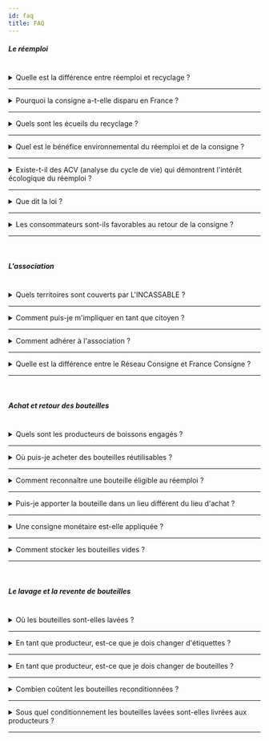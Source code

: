 ```yaml
---
id: faq
title: FAQ
---
```


##### Le réemploi

<br/>

<details>
  <summary>Quelle est la différence entre réemploi et recyclage ?</summary>

- Le recyclage concerne toute opération par laquelle des matériaux extraits de déchets sont retraités, soit pour remplir à nouveau leur fonction initiale, soit pour remplir d'autres fonctions. Le recyclage implique une chaîne d’acteurs parfois longue, incluant l’étape de préparation de la matière extraite du flux de déchets, qui devient alors une matière première de recyclage
- Le réemploi désigne toute opération par laquelle des substances, matières ou produits qui ne sont pas des déchets sont utilisés de nouveau pour un usage identique à celui pour lequel ils avaient été conçus

  Lorsque l'on jette une bouteille dans un point d'apport volontaire pour que le verre soit ensuite réduit en calcin, puis refondu pour redevenir une bouteille, c'est du recyclage.
  Lorsque que l'on rapporte une bouteille en magasin pour qu'elle soit collectée puis lavée avant ré-embouteillage, c'est du réemploi.

  Le code de l'environnement définit une hiérarchie du mode de traitement des déchets qui donne la priorité aux solutions de réemploi sur les solutions de recyclage. C'est le principe
  de la prévention des déchets. "Le meilleur déchet est celui qu'on ne produit pas".

![Hiérarchie du mode de traitement des déchets](/img/hierarchie.png)

</details>

<hr/>

<details>
  <summary>Pourquoi la consigne a-t-elle disparu en France ?</summary>
  La consigne a disparu en France dans les années 70 suite à l'apparition de la bouteille en plastique jetable et à la pression des industriels pour externaliser le coût de gestion des déchets vers les collectivités.

[Le Monde Diplomatique - COMMENT LES INDUSTRIELS ONT ABANDONNÉ LE SYSTÈME DE LA CONSIGNE](https://drive.google.com/file/d/1EOpCjr5iLHCi5QXOfRdK3h_wwozxKxWY/view?usp=sharing).

Pour faire face à l'afflux sans précédent d'emballages jetables dans les poubelles, un système de Responsabilité Élargie du Producteur (REP) et des filières de recyclage ont peu à peu été mises en place en France. Aujourd'hui, le verre est très bien recyclé en France avec un taux de 88%.

</details>

<hr/>

<details>
  <summary>Quels sont les écueils du recyclage ? </summary>

Le recyclage en France permet de valoriser un grand nombre d'emballages jetables pour éviter l'enfouissement ou l'incinération. Cependant le système n'est pas parfait :

- Les procédés de recyclage sont très énergivores, il faut fondre le calcin de verre à plus de 1000°C pour fabriquer une bouteille neuve en apportant à chaque fois de la matière première. À l'inverse, il suffit de laver une bouteille à 70°C pour la réutiliser.
- Les matériaux perdent en qualité à chaque cycle, impossible par exemple de fabriquer une bouteille en verre transparent à partir de verre recyclé.
- Le marketing par les industriels autour du recyclage et du geste de tri entretient l'illusion d'une économie parfaitement circulaire pour cautionner l'utilisation du jetable.
- Certains matériaux sont recyclable en théorie mais ne le sont pas en pratique, faute de filière existante. C'est le cas par exemple des fûts en plastique à usage unique. Les metteurs en marché de tels emballages mettent en avant le côté "recyclable" pour faire du green washing.

  Pour aller plus loin :
  ![Recyclage le grand enfumage](/img/recyclage-le-grand-enfumage.jpg)

</details>

<hr/>

<details>
  <summary>Quel est le bénéfice environnemental du réemploi et de la consigne ?</summary>

Le réemploi des emballages permet :

- D’éviter l’extraction de nouvelles ressources (sable pour le verre, matière fossile pour le plastique). En effet, le recyclage en boucle fermée parfaite n’existe pas, il faut à chaque fois réinjecter des matières premières vierges pour fabriquer de nouveaux emballages. À chaque cycle, une partie de la matière est perdue.
- D’éviter la production de déchets et donc les effets néfastes liés aux différents modes de traitement des déchets. Dans le circuit des cafés-hôtels-restaurants où 30 à 40% des boissons sont encore consignées pour réemploi, le réemploi des bouteilles permet d’éviter la production de 500 000 tonnes de déchets par an en France.
- D’éviter les déchets sauvages et ainsi les impacts néfastes sur la biodiversité et la santé humaine.
- De promouvoir l’agriculture locale et la consommation en circuit court, la performance environnementale des dispositifs de réemploi dépendant, entre autres, des distances de transport.

</details>
<hr/>

<details>
  <summary>Existe-t-il des ACV (analyse du cycle de vie) qui démontrent l'intérêt écologique du réemploi ?</summary>

- Une étude de l’ADEME datant de 2018 et analysant 10 dispositifs de réemploi du verre conclut que sur tous les indicateurs et dispositifs étudiés, le système avec réemploi présente une performance environnementale supérieure ou équivalente au système sans réemploi-réutilisation.
- L’étude Deroche datant de 2009 fait également référence. Elle conclut que le réemploi des bouteilles en verre permet de réduire la consommation d’énergie primaire de 76%, de réduire les émissions de gaz à effet de serre de 79% et de réduire la consommation d’eau de 33% d’eau par rapport au recyclage.
- Un rapport de 2020 de Zero Waste Europe et Reloop en collaboration avec l’université d’Utrecht qui compile 32 analyses de cycle de vie de 11 emballages différents, conclut que les emballages réemployables produisent beaucoup moins de gaz à effet de serre que leurs équivalents à usage unique. Le rapport précise que les bouteilles en verre réemployables génèrent non seulement 85% d’émissions de GES en moins que leurs équivalents à usage unique, mais également 75% en moins que des bouteilles en plastique, et 57% en moins par rapport à des canettes en aluminium.

</details>
<hr/>

<details>
  <summary>Que dit la loi ?</summary>

La loi AGEC (Anti-gaspillage pour une économie circulaire) :

- Fixe aux metteurs en marché un objectif de 10% d'emballages réemployés d'ici 2027 et 5% d'ici 2023. [Voir le décret du 8 avril 2022](https://www.legifrance.gouv.fr/jorf/id/JORFTEXT000045536300).
- Acte la fin progressive de la mise sur le marché d'emballages en plastique à usage unique d'ici en 2040.

</details>
<hr/>

<details>
  <summary>Les consommateurs sont-ils favorables au retour de la consigne ?</summary>

D'après une étude IPSOS pour Boissons Rafraîchissantes de France, 9 français sur 10 se disent favorables au retour de la consigne. Le généralisation de la consigne était également une proposition de la [convention citoyenne pour le climat](https://propositions.conventioncitoyennepourleclimat.fr/objectif/limiter-le-suremballage-et-lutilisation-du-plastique-a-usage-unique-en-developpant-le-vrac-et-les-consignes-dans-les-lieux-de-distribution/) qui n'a malheureusement pas été traduite "sans filtre" dans le texte de la loi climat et résilience comme l'avait promis le président Macron.

</details>

<hr/>

<br/>

##### L'association

<br/>

<details>
  <summary>Quels territoires sont couverts par L'INCASSABLE ?</summary>
  L'INCASSABLE intervient sur les départements des Bouches-du-Rhône (13) et du Vaucluse (84) en coordination avec d'autres projets partenaires : La Consigne de Provence, Ma Bouteille S'appelle Reviens et Oc'Consigne. Nos bureaux sont situés dans le 1er arrondissement de Marseille.
</details>

<hr/>

<details>
  <summary>Comment puis-je m'impliquer en tant que citoyen ? </summary>
  En tant que citoyen et consommateur, vous avez un rôle important à jouer dans le déploiement de la filière :

- Préférer la consommation de boissons locales en emballage réutilisable.
- Encourager votre magasin ou producteur de boisson préféré à rejoindre la filière.
- Relayer nos posts et nos actus sur les réseaux sociaux.
- Adhérer à l'association
- Nous aider ponctuellement en tant que bénévole pour des sessions de tri ou de lavage de bouteilles.
</details>

<hr/>

<details>
  <summary>Comment adhérer à l'association ? </summary>
  Vous pouvez nous soutenir financièrement en adhérant à l'association sur <a href="https://www.helloasso.com/associations/l-incassable" >HelloAsso</a>.
</details>

<hr/>

<details>
  <summary>Quelle est la différence entre le Réseau Consigne et France Consigne ?</summary>
  L'INCASSABLE est membre à la fois du <strong><a href="http://www.reseauconsigne.com/">Réseau Consigne</a></strong> et de <strong>France Consigne</strong>.

- Le <strong><a href="http://www.reseauconsigne.com/">Réseau Consigne</a></strong> est l'association qui fédère tous les professionnels du réemploi des emballages en France (tout emballage confondu). Le Réseau Consigne organise chaque année des rencontres techniques et publie des guides pour le passage au réemploi. Le Réseau Consigne se mobilise également faire avancer la législation en faveur du retour de la consigne.
- <strong>France Consigne</strong> est un groupement de 10 acteurs en France dont l'objectif est d'apporter des solutions concrètes de réemploi d'emballages au niveau national en s'appuyant sur l'expertise de ses filières locales. L'association représente à elle seule plus de 230 producteurs et 700 points de collecte partenaires et disposent de 5 sites de lavage opérationnels ou en construction. Les membres fondateurs de France Consigne sont Bout à Bout, Rebooteille, Ma Bouteille s'Appelle Reviens, Alpes Consigne, Haut La Consigne, Oc'Consigne, Consign'Up, J'aime mes Bouteilles, La Consigne de Provence et L'INCASSABLE.
</details>

<hr/>
<br/>

##### Achat et retour des bouteilles

<br/>

<details>
  <summary>Quels sont les producteurs de boissons engagés ?</summary>
  Vous pouvez retrouver l'ensemble des références disponibles en bouteille réutilisable sur la page <a href="/producteurs">Producteurs engagées</a>
</details>

<hr/>

<details>
  <summary>Où puis-je acheter des bouteilles réutilisables ?</summary>
  Vous pouvez acheter des bouteilles réutilisables chez tous les partenaires de L'INCASSABLE visible sur la <a href="/carte">carte interactive</a>
</details>

<hr/>

<details>
  <summary>Comment reconnaître une bouteille éligible au réemploi ?</summary>

Les bouteilles éligibles au réemploi sont reconnaissables grâce au Pictogramme national réemploi intégré sur les étiquettes. La présence de ce pictogramme garantit que les bouteilles qui le portent font bien partie de la gamme standard L’Incassable, et que leurs étiquettes ont été adaptées selon le cahier des charges de l’Incassable (notamment avec des étiquettes à colle hydrosolubles qui partent au lavage). Les autres bouteilles qui ne portent pas le pictogramme ne sont malheureusement pas aptes au réemploi : leurs étiquettes ne sont pas lessivables, et les bouteilles ne sont pas forcément standardisées.

![pictogramme réemploi](/img/picto-reemploi.png)

</details>

<hr/>

<details>
  <summary>Puis-je apporter la bouteille dans un lieu différent du lieu d'achat ?</summary>
  Oui, les bouteilles peuvent être rapportées chez tous les commerçants partenaires indiqués comme points de collecte sur la <a href="/carte">carte</a>, même si elles ont été achetées ailleurs, pourvu qu’elles portent le pictogramme réemploi.
</details>

<hr/>

<details>
  <summary>Une consigne monétaire est-elle appliquée ?</summary>
  Une consigne monétaire est actuellement appliquée dans tous les magasins membres de la filière de L’INCASSABLE. Son montant s’élève à 50 centimes sur les bouteilles de nos producteurs partenaires. 
</details>

<hr/>

<details>
  <summary>Comment stocker les bouteilles vides ?</summary>
  Les bouteilles doivent être <strong>rincées après utilisation</strong> puis stockées <strong>à l’abri de la lumière</strong> et de l’humidité. Le rinçage permet d’enlever les dépôts au fond de la bouteille (notamment les levures pour les bouteilles de bière) : on optimise ainsi le nettoyage et on évite les nuisibles pendant la période de stockage. En évitant d’exposer les bouteilles aux UV et à l’humidité, la lessivabilité des étiquettes n’est pas altérée.
</details>

<hr/>

<br/>

##### Le lavage et la revente de bouteilles

<br/>

<details>
  <summary>Où les bouteilles sont-elles lavées ?</summary>
  Les bouteilles collectées sont lavées chez notre partenaire Ma Bouteille S’appelle Reviens, implanté à côté de Valence (26) et qui est équipé d’une unité de lavage professionnelle répondant aux normes d’hygiène requises.
</details>

<hr/>

<details>
  <summary>En tant que producteur, est-ce que je dois changer d'étiquettes ?</summary>
  Si vous utilisez des étiquettes auto-adhésives, oui (très probablement). Pour garantir un décollement optimal de l’étiquette lors du lavage, nous préconisons des références précises d’étiquettes auto-adhésives à colle hydrosoluble. L'INCASSABLE propose un accompagnement sur mesure pour le choix d'une référence d'étiquette adaptée.
</details>

<hr/>

<details>
  <summary>En tant que producteur, est-ce que je dois changer de bouteilles ?</summary>
  Le Réseau Consigne a publié une gamme standard de bouteilles sur laquelle nous nous appuyons pour homogénéiser le parc d'emballages. Si vous utilisez des modèles de bouteille en dehors de cette gamme, nous vous encourageons à en changer. La standardisation des bouteilles permet qu'une bouteille mise sur le marché par un producteur A soit réutilisée par un producteur B (possiblement après lavage à l'autre bout de la France), tout en limitant les coûts de tri. C'est un facteur clé de performance économique et environnementale des filières de réemploi.
</details>

<hr/>

<details>
  <summary>Combien coûtent les bouteilles reconditionnées ?</summary>
  Nous nous engageons à revendre les bouteilles reconditionnées à un prix égal ou inférieur aux bouteilles neuves.
</details>

<hr/>

<details>
  <summary>Sous quel conditionnement les bouteilles lavées sont-elles livrées aux producteurs ?</summary>
  Les bouteilles lavées sont livrées en palette filmée, comme des bouteilles neuves.
</details>

<hr/>
<br/>
